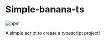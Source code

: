# Simple-banana-ts

<img alt="npm" src="https://img.shields.io/npm/v/simple-banana-ts?color=00a500&label=npm&style=flat-square">

A simple script to create a typescript project!
